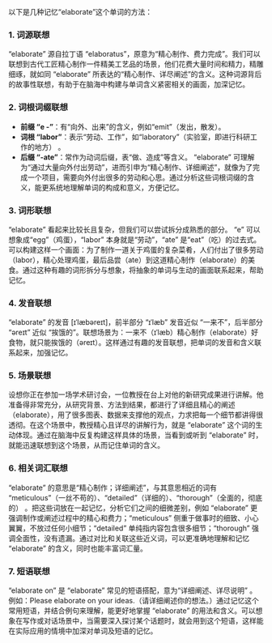 以下是几种记忆“elaborate”这个单词的方法：

### 1. 词源联想
 “elaborate” 源自拉丁语 “elaboratus”，原意为“精心制作、费力完成”。我们可以联想到古代工匠精心制作一件精美工艺品的场景，他们花费大量时间和精力，精雕细琢，就如同 “elaborate” 所表达的“精心制作、详尽阐述”的含义。这种词源背后的故事性联想，有助于在脑海中构建与单词含义紧密相关的画面，加深记忆。 

### 2. 词根词缀联想
- **前缀 “e -”**：有“向外、出来”的含义，例如“emit”（发出，散发）。
- **词根 “labor”**：表示“劳动、工作”，如“laboratory”（实验室，即进行科研工作的地方） 。
- **后缀 “-ate”**：常作为动词后缀，表“做、造成”等含义。
  “elaborate” 可理解为“通过大量向外付出劳动”，进而引申为“精心制作、详细阐述”，就像为了完成一个项目，需要向外付出很多的劳动和心思。通过分析这些词根词缀的含义，能更系统地理解单词的构成和意义，方便记忆。

### 3. 词形联想
 “elaborate” 看起来比较长且复杂，但我们可以尝试拆分成熟悉的部分。 “e” 可以想象成“egg”（鸡蛋），“labor” 本身就是“劳动”，“ate” 是“eat”（吃）的过去式。可以构建这样一个画面：为了制作一道关于鸡蛋的复杂菜肴，人们付出了很多劳动（labor），精心处理鸡蛋，最后品尝（ate）到这道精心制作（elaborate）的美食。通过这种有趣的词形拆分与想象，将抽象的单词与生动的画面联系起来，帮助记忆。

### 4. 发音联想
 “elaborate” 的发音 [ɪˈlæbəreɪt]，前半部分 “ɪˈlæb” 发音近似 “一来不”，后半部分 “əreɪt” 近似 “挨饿的”。联想场景为：一来不（ɪˈlæb）精心制作（elaborate）好食物，就只能挨饿的（əreɪt）。这样通过有趣的发音联想，把单词的发音和含义联系起来，加强记忆。

### 5. 场景联想
设想你正在参加一场学术研讨会，一位教授在台上对他的新研究成果进行讲解。他准备得非常充分，从研究背景、方法到结果，都进行了详细且精心的阐述（elaborate），用了很多图表、数据来支撑他的观点，力求把每一个细节都讲得很透彻。在这个场景中，教授精心且详尽的讲解行为，就是 “elaborate” 这个词的生动体现。通过在脑海中反复构建这样具体的场景，当看到或听到 “elaborate” 时，就能迅速联想到这个场景，从而记住单词的含义。 

### 6. 相关词汇联想
 “elaborate” 的意思是“精心制作；详细阐述”，与其意思相近的词有 “meticulous”（一丝不苟的）、“detailed”（详细的）、“thorough”（全面的，彻底的） 。把这些词放在一起记忆，分析它们之间的细微差别，例如 “elaborate” 更强调制作或阐述过程中的精心和费力；“meticulous” 侧重于做事时的细致、小心翼翼，不放过任何小细节；“detailed” 单纯指内容包含很多细节；“thorough” 强调全面性，没有遗漏。通过对比和关联这些近义词，可以更准确地理解和记忆 “elaborate” 的含义，同时也能丰富词汇量。 

### 7. 短语联想
 “elaborate on” 是 “elaborate” 常见的短语搭配，意为“详细阐述、详尽说明” 。例如：Please elaborate on your ideas.（请详细阐述你的想法。）通过记忆这个常用短语，并结合例句来理解，能更好地掌握 “elaborate” 的用法和含义。可以想象在写作或对话场景中，当需要深入探讨某个话题时，就会用到这个短语，这样能在实际应用的情境中加深对单词及短语的记忆。 